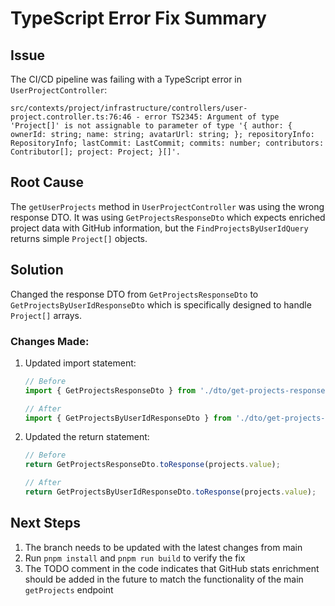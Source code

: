 # TypeScript Error Fix Summary

## Issue
The CI/CD pipeline was failing with a TypeScript error in `UserProjectController`:

```
src/contexts/project/infrastructure/controllers/user-project.controller.ts:76:46 - error TS2345: Argument of type 'Project[]' is not assignable to parameter of type '{ author: { ownerId: string; name: string; avatarUrl: string; }; repositoryInfo: RepositoryInfo; lastCommit: LastCommit; commits: number; contributors: Contributor[]; project: Project; }[]'.
```

## Root Cause
The `getUserProjects` method in `UserProjectController` was using the wrong response DTO. It was using `GetProjectsResponseDto` which expects enriched project data with GitHub information, but the `FindProjectsByUserIdQuery` returns simple `Project[]` objects.

## Solution
Changed the response DTO from `GetProjectsResponseDto` to `GetProjectsByUserIdResponseDto` which is specifically designed to handle `Project[]` arrays.

### Changes Made:
1. Updated import statement:
   ```typescript
   // Before
   import { GetProjectsResponseDto } from './dto/get-projects-response.dto';
   
   // After
   import { GetProjectsByUserIdResponseDto } from './dto/get-projects-by-user-id-response.dto';
   ```

2. Updated the return statement:
   ```typescript
   // Before
   return GetProjectsResponseDto.toResponse(projects.value);
   
   // After
   return GetProjectsByUserIdResponseDto.toResponse(projects.value);
   ```

## Next Steps
1. The branch needs to be updated with the latest changes from main
2. Run `pnpm install` and `pnpm run build` to verify the fix
3. The TODO comment in the code indicates that GitHub stats enrichment should be added in the future to match the functionality of the main `getProjects` endpoint